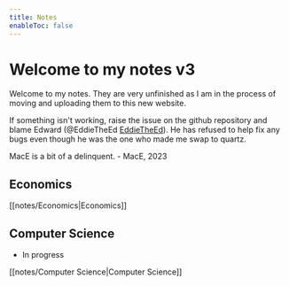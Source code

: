 ```yaml
---
title: Notes
enableToc: false
---
```

# Welcome to my notes v3
Welcome to my notes. They are very unfinished as I am in the process of moving and uploading them to this new website. 

If something isn't working, raise the issue on the github repository and blame Edward (@EddieTheEd [EddieTheEd](https://github.com/EddieTheEd)). He has refused to help fix any bugs even though he was the one who made me swap to quartz.


MacE is a bit of a delinquent.
	- MacE, 2023



## Economics
[[notes/Economics|Economics]]


## Computer Science
- In progress

[[notes/Computer Science|Computer Science]]











